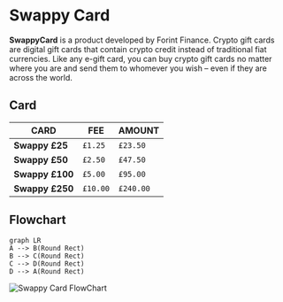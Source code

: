 # Swappy Card

**SwappyCard** is a product developed by Forint Finance.
Crypto gift cards are digital gift cards that contain crypto credit instead of traditional fiat currencies. Like any e-gift card, you can buy crypto gift cards no matter where you are and send them to whomever you wish – even if they are across the world.

## Card
|CARD            |FEE                            |AMOUNT                       |
|----------------|-------------------------------|-----------------------------|
|**Swappy £25**  |`£1.25`                        |`£23.50`                     |
|**Swappy £50**  |`£2.50`                        |`£47.50`                     |
|**Swappy £100** |`£5.00`                        |`£95.00`                     |
|**Swappy £250** |`£10.00`                       |`£240.00`                    |

## Flowchart

```mermaid
graph LR
A --> B(Round Rect)
B --> C(Round Rect)
C --> D(Round Rect)
D --> A(Round Rect)
```
    
![Swappy Card FlowChart](https://images.pexels.com/photos/14111149/pexels-photo-14111149.png)



